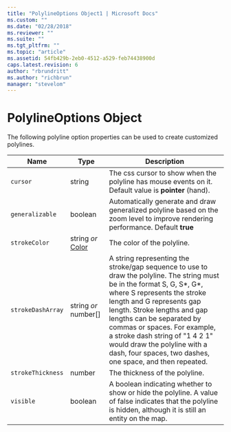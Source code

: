 ```yaml
---
title: "PolylineOptions Object1 | Microsoft Docs"
ms.custom: ""
ms.date: "02/28/2018"
ms.reviewer: ""
ms.suite: ""
ms.tgt_pltfrm: ""
ms.topic: "article"
ms.assetid: 54fb429b-2eb0-4512-a529-feb74438900d
caps.latest.revision: 6
author: "rbrundritt"
ms.author: "richbrun"
manager: "stevelom"
---
```

# PolylineOptions Object
The following polyline option properties can be used to create customized polylines.

Name             | Type                   | Description
---------------- | ---------------------- | -------------------------------------------
`cursor` | string | The css cursor to show when the polyline has mouse events on it. Default value is **pointer** (hand).
`generalizable` | boolean | Automatically generate and draw generalized polyline based on the zoom level to improve rendering performance. Default **true**
`strokeColor`      | string _or_ [Color](Color%20Class.md)   | The color of the polyline.
`strokeDashArray`  | string _or_ number[]	  | A string representing the stroke/gap sequence to use to draw the polyline. The string must be in the format S, G, S*, G*, where S represents the stroke length and G represents gap length. Stroke lengths and gap lengths can be separated by commas or spaces. For example, a stroke dash string of "1 4 2 1" would draw the polyline with a dash, four spaces, two dashes, one space, and then repeated.
`strokeThickness`  | number                 | The thickness of the polyline.
`visible`          | boolean                | A boolean indicating whether to show or hide the polyline. A value of false indicates that the polyline is hidden, although it is still an entity on the map.
